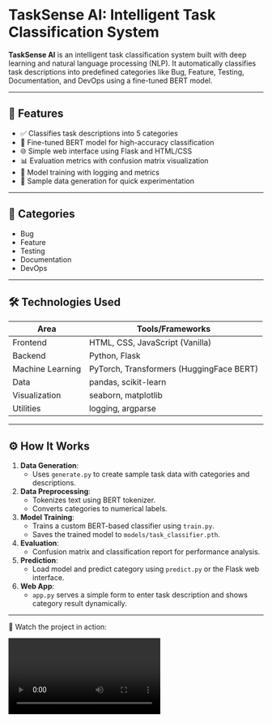 # TaskSense AI: Intelligent Task Classification System

**TaskSense AI** is an intelligent task classification system built with deep learning and natural language processing (NLP). It automatically classifies task descriptions into predefined categories like Bug, Feature, Testing, Documentation, and DevOps using a fine-tuned BERT model.

---

## 🚀 Features

- ✅ Classifies task descriptions into 5 categories
- 🤖 Fine-tuned BERT model for high-accuracy classification
- 🌐 Simple web interface using Flask and HTML/CSS
- 📊 Evaluation metrics with confusion matrix visualization
- 🧪 Model training with logging and metrics
- 📝 Sample data generation for quick experimentation

---

## 🧠 Categories

- Bug
- Feature
- Testing
- Documentation
- DevOps

---

## 🛠️ Technologies Used

| Area             | Tools/Frameworks                              |
|------------------|------------------------------------------------|
| Frontend         | HTML, CSS, JavaScript (Vanilla)               |
| Backend          | Python, Flask                                 |
| Machine Learning | PyTorch, Transformers (HuggingFace BERT)      |
| Data             | pandas, scikit-learn                          |
| Visualization    | seaborn, matplotlib                           |
| Utilities        | logging, argparse                             |

---

## ⚙️ How It Works

1. **Data Generation**:
   - Uses `generate.py` to create sample task data with categories and descriptions.
2. **Data Preprocessing**:
   - Tokenizes text using BERT tokenizer.
   - Converts categories to numerical labels.
3. **Model Training**:
   - Trains a custom BERT-based classifier using `train.py`.
   - Saves the trained model to `models/task_classifier.pth`.
4. **Evaluation**:
   - Confusion matrix and classification report for performance analysis.
5. **Prediction**:
   - Load model and predict category using `predict.py` or the Flask web interface.
6. **Web App**:
   - `app.py` serves a simple form to enter task description and shows category result dynamically.

---

🎥 Watch the project in action: 

<video src="video/Screen%20Recording%202025-06-28%20185014.mp4" controls></video>

